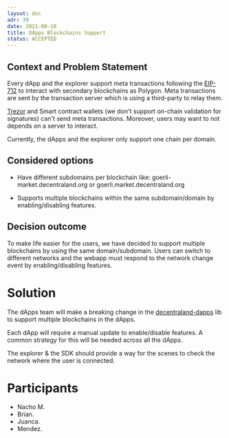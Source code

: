 ```yaml
---
layout: doc
adr: 39
date: 2021-08-10
title: DApps Blockchains Support
status: ACCEPTED
---
```


## Context and Problem Statement

Every dApp and the explorer support meta transactions following the [EIP-712](https://eips.ethereum.org/EIPS/eip-712) to interact with secondary blockchains as Polygon. Meta transactions are sent by the transaction server which is using a third-party to relay them.

[Trezor](https://github.com/trezor/trezor-firmware/pull/1568) and Smart contract wallets (we don't support on-chain validation for signatures) can't send meta transactions. Moreover, users may want to not depends on a server to interact.

Currently, the dApps and the explorer only support one chain per domain.

## Considered options

- Have different subdomains per blockchain like: goerli-market.decentraland.org or goerli.market.decentraland.org

- Supports multiple blockchains within the same subdomain/domain by enabling/disabling features.

## Decision outcome

To make life easier for the users, we have decided to support multiple blockchains by using the same domain/subdomain. Users can switch to different networks and the webapp must respond to the network change event by enabling/disabling features.

# Solution

The dApps team will make a breaking change in the [decentraland-dapps](https://github.com/decentraland/decentraland-dapps) lib to support multiple blockchains in the dApps.

Each dApp will require a manual update to enable/disable features. A common strategy for this will be needed across all the dApps.

The explorer & the SDK should provide a way for the scenes to check the network where the user is connected.

# Participants

- Nacho M.
- Brian.
- Juanca.
- Mendez.
